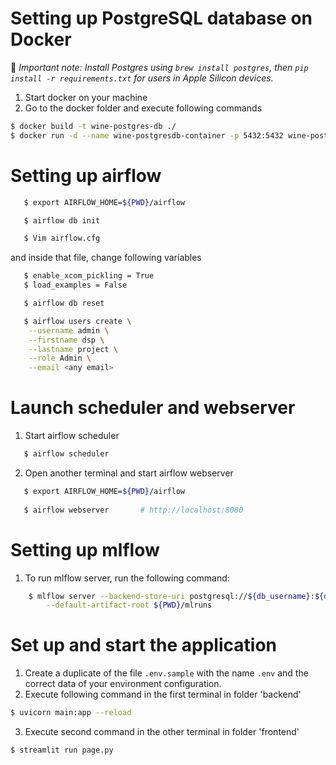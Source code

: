 
# Setting up PostgreSQL database on Docker
🚨 _Important note: Install Postgres using `brew install postgres`, then `pip install -r requirements.txt` for users in Apple Silicon devices._
1. Start docker on your machine
2. Go to the docker folder and execute following commands
```bash 
$ docker build -t wine-postgres-db ./
$ docker run -d --name wine-postgresdb-container -p 5432:5432 wine-postgres-db
```
# Setting up airflow

```bash 
   $ export AIRFLOW_HOME=${PWD}/airflow
   ```
```bash 
   $ airflow db init
   ```
```bash 
   $ Vim airflow.cfg 
   ```
   and inside that file, change following variables
   
```bash 
   $ enable_xcom_pickling = True  
   $ load_examples = False 
   ```
   
```bash 
   $ airflow db reset
   ```
   
```bash 
   $ airflow users create \
    --username admin \
    --firstname dsp \
    --lastname project \
    --role Admin \
    --email <any email>
```

 # Launch scheduler and webserver
 
  1. Start airflow scheduler
 
```bash    
   $ airflow scheduler
  ```

 2. Open another terminal and start airflow webserver
 
```bash 
   $ export AIRFLOW_HOME=${PWD}/airflow
   
   $ airflow webserver       # http://localhost:8080
  ```
# Setting up mlflow
1. To run mlflow server, run the following command:
```bash
    $ mlflow server --backend-store-uri postgresql://${db_username}:${db_password}@127.0.0.1:5432/winedb \
        --default-artifact-root ${PWD}/mlruns
```
# Set up and start the application

1. Create a duplicate of the file `.env.sample` with the name `.env` and the correct data of your environment configuration.
2. Execute following command in the first terminal in folder 'backend'
```bash
$ uvicorn main:app --reload
```
3. Execute second command in the other terminal in folder 'frontend'
```bash
$ streamlit run page.py
```